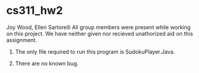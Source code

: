 # cs311_hw2

Joy Wood, Ellen Sartorelli
All group members were present while working on this project.
We have neither given nor recieved unathorized aid on this assignment.

1. The only file required to run this program is SudokuPlayer.Java.

2. There are no known bug.

